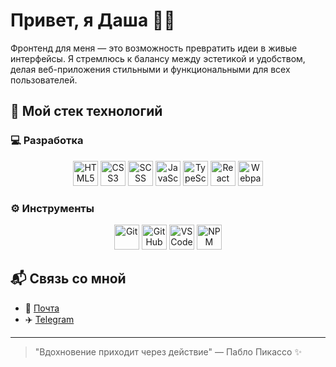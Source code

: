 # Привет, я Даша 👩‍💻

Фронтенд для меня — это возможность превратить идеи в живые интерфейсы. Я стремлюсь к балансу между эстетикой и удобством, делая веб-приложения стильными и функциональными для всех пользователей.

## 🚀 Мой стек технологий

### 💻 Разработка
<p align="center">
  <img src="https://cdn.simpleicons.org/html5/E34F26" width="40" alt="HTML5" title="HTML5"/>
  <img src="https://cdn.simpleicons.org/css3/1572B6" width="40" alt="CSS3" title="CSS3"/>
  <img src="https://cdn.simpleicons.org/sass/CC6699" width="40" alt="SCSS" title="SCSS"/>
  <img src="https://cdn.simpleicons.org/javascript/F7DF1E" width="40" alt="JavaScript" title="JavaScript"/>
  <img src="https://cdn.simpleicons.org/typescript/3178C6" width="40" alt="TypeScript" title="TypeScript"/>
  <img src="https://cdn.simpleicons.org/react/61DAFB" width="40" alt="React" title="React"/>
  <img src="https://cdn.simpleicons.org/webpack/8DD6F9" width="40" alt="Webpack" title="Webpack"/>
</p>

### ⚙️ Инструменты
<p align="center">
  <img src="https://cdn.simpleicons.org/git/F05032" width="40" alt="Git" title="Git"/>
  <img src="https://cdn.simpleicons.org/github/181717" width="40" alt="GitHub" title="GitHub"/>
  <img src="https://img.icons8.com/color/48/000000/visual-studio-code-2019.png" width="40" alt="VS Code" title="VS Code"/>
  <img src="https://cdn.simpleicons.org/npm/CB3837" width="40" alt="NPM" title="NPM"/>
</p>

## 📬 Связь со мной
- 📧 [Почта](mailto:shalyakina.dk@gmail.com)
- ✈️ [Telegram](https://t.me/daria_shalyakina)

---

> "Вдохновение приходит через действие" — Пабло Пикассо ✨
